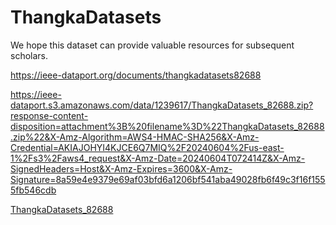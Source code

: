 # ThangkaDatasets
We hope this dataset can provide valuable resources for subsequent scholars.

https://ieee-dataport.org/documents/thangkadatasets82688

https://ieee-dataport.s3.amazonaws.com/data/1239617/ThangkaDatasets_82688.zip?response-content-disposition=attachment%3B%20filename%3D%22ThangkaDatasets_82688.zip%22&X-Amz-Algorithm=AWS4-HMAC-SHA256&X-Amz-Credential=AKIAJOHYI4KJCE6Q7MIQ%2F20240604%2Fus-east-1%2Fs3%2Faws4_request&X-Amz-Date=20240604T072414Z&X-Amz-SignedHeaders=Host&X-Amz-Expires=3600&X-Amz-Signature=8a59e4e9379e69af03bfd6a1206bf541aba49028fb6f49c3f16f1555fb546cdb

[ThangkaDatasets_82688](https://ieee-dataport.s3.amazonaws.com/data/1239617/ThangkaDatasets_82688.zip?response-content-disposition=attachment%3B%20filename%3D%22ThangkaDatasets_82688.zip%22&X-Amz-Algorithm=AWS4-HMAC-SHA256&X-Amz-Credential=AKIAJOHYI4KJCE6Q7MIQ%2F20240604%2Fus-east-1%2Fs3%2Faws4_request&X-Amz-Date=20240604T072414Z&X-Amz-SignedHeaders=Host&X-Amz-Expires=3600&X-Amz-Signature=8a59e4e9379e69af03bfd6a1206bf541aba49028fb6f49c3f16f1555fb546cdb)
